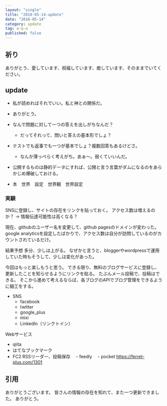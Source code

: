 ```yaml
---
layout: "single"
title: "2018-05-14-update"
date: "2018-05-14"
category: update
tag: a-q-a
published: false
---
```

## 祈り
ありがとう、愛しています、祝福しています、癒しています、そのままでいてください。

## update
- 私が読めればそれでいい。私と神との関係だ。
- ありがとう。

- なんで問題に対して一つの答えを出しがちなんだ？
  - だってそれって、問いと答えの基本形でしょ？
- テストでも返事でも一つが基本でしょ？複数回答もあるけどさ。
  - なんか薄っぺらく考えがち。あぁ〜。弱くていいんだ。

- 公開するものは静的データにすれば、公開と言う言葉がダムになるのをあらかじめ爆破しておける。

- 本　世界　設定　世界観　世界設定

### 実験
SNSに登録し、サイトの存在をリンクを貼っておく。
アクセス数は増えるのか？ -> 情報伝達可能性は高くなる？

現在、githubのユーザー名を変更して、github pagesのドメインが変わった。
google analyticsを設定したばかりで、アクセス数は自分が訪問しているのがカウントされているだけ。

結果予想
多分、少しは上がる。
なぜかと言うと、bloggerやwordpressで運用していた時もそうして、少しは変化があった。

今回はもっと楽しもうと思う。
できる限り、無料のブログサービスに登録し、更新したことを知らせるようにリンクを貼る。
たぶんメール投稿で、投稿はできる。
そこから進めて考えるならば、各ブログのAPIでブログ管理をできるように細工をする。


- SNS
  - facebook
  - twitter
  - google_plus
  - mixi
  - LinkedIn（リンクトイン）

Webサービス
  - qiita
  - はてなブックマーク
  - FC2
RSSリーダー、投稿保存
　- feedly
　- pocket
https://ferret-plus.com/1301
## 引用
ありがとうございます。
皆さんの情報の存在を知れて、また一つ更新できました。
ありがとう。
